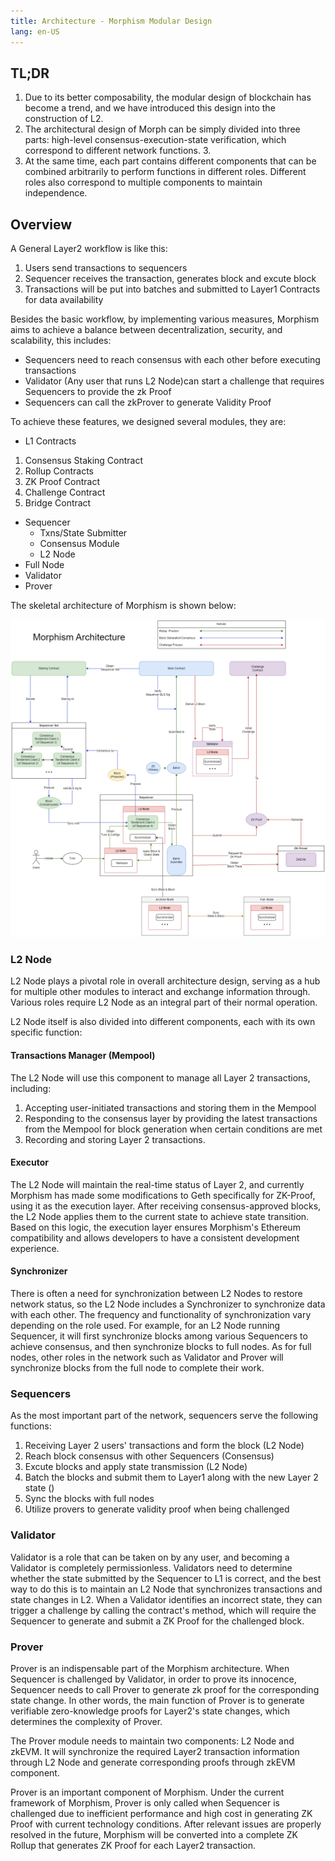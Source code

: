 ```yaml
---
title: Architecture - Morphism Modular Design
lang: en-US
---
```



## TL;DR

1. Due to its better composability, the modular design of blockchain has become a trend, and we have introduced this design into the construction of L2. 
2. The architectural design of Morph can be simply divided into three parts: high-level consensus-execution-state verification, which correspond to different network functions. 3.
3. At the same time, each part contains different components that can be combined arbitrarily to perform functions in different roles. Different roles also correspond to multiple components to maintain independence.

## Overview



A General Layer2 workflow is like this:
1. Users send transactions to sequencers
2. Sequencer receives the transaction, generates block and excute block
3. Transactions will be put into batches and submitted to Layer1 Contracts for data availability

Besides the basic workflow, by implementing various measures, Morphism aims to achieve a balance between decentralization, security, and scalability, this includes:
- Sequencers need to reach consensus with each other before executing transactions
- Validator (Any user that runs L2 Node)can start a challenge that requires Sequencers to provide the zk Proof
- Sequencers can call the zkProver to generate Validity Proof

To achieve these features, we designed several modules, they are:
- L1 Contracts
1. Consensus Staking Contract
2. Rollup Contracts
3. ZK Proof Contract
4. Challenge Contract
5. Bridge Contract

- Sequencer
  - Txns/State Submitter
  - Consensus Module
  - L2 Node
- Full Node
- Validator
- Prover

The skeletal architecture of Morphism is shown below:


![arichitecture](../../\assets\docs\protocol\archi.png)


### L2 Node

L2 Node plays a pivotal role in overall architecture design, serving as a hub for multiple other modules to interact and exchange information through. Various roles require L2 Node as an integral part of their normal operation.

L2 Node itself is also divided into different components, each with its own specific function:

#### Transactions Manager (Mempool)
The L2 Node will use this component to manage all Layer 2 transactions, including:
1. Accepting user-initiated transactions and storing them in the Mempool
2. Responding to the consensus layer by providing the latest transactions from the Mempool for block generation when certain conditions are met
3. Recording and storing Layer 2 transactions.

#### Executor
The L2 Node will maintain the real-time status of Layer 2, and currently Morphism has made some modifications to Geth specifically for ZK-Proof, using it as the execution layer. After receiving consensus-approved blocks, the L2 Node applies them to the current state to achieve state transition.
Based on this logic, the execution layer ensures Morphism's Ethereum compatibility and allows developers to have a consistent development experience.

#### Synchronizer
There is often a need for synchronization between L2 Nodes to restore network status, so the L2 Node includes a Synchronizer to synchronize data with each other. The frequency and functionality of synchronization vary depending on the role used. For example, for an L2 Node running Sequencer, it will first synchronize blocks among various Sequencers to achieve consensus, and then synchronize blocks to full nodes. As for full nodes, other roles in the network such as Validator and Prover will synchronize blocks from the full node to complete their work.

### Sequencers

As the most important part of the network, sequencers serve the following functions:
1. Receiving Layer 2 users' transactions and form the block (L2 Node)
2. Reach block consensus with other Sequencers (Consensus)
3. Excute blocks and apply state transmission (L2 Node)
4. Batch the blocks and submit them to Layer1 along with the new Layer 2 state ()
5. Sync the blocks with full nodes
6. Utilize provers to generate validity proof when being challenged


### Validator

Validator is a role that can be taken on by any user, and becoming a Validator is completely permissionless. Validators need to determine whether the state submitted by the Sequencer to L1 is correct, and the best way to do this is to maintain an L2 Node that synchronizes transactions and state changes in L2. 
When a Validator identifies an incorrect state, they can trigger a challenge by calling the contract's method, which will require the Sequencer to generate and submit a ZK Proof for the challenged block. 


### Prover

Prover is an indispensable part of the Morphism architecture. When Sequencer is challenged by Validator, in order to prove its innocence, Sequencer needs to call Prover to generate zk proof for the corresponding state change. In other words, the main function of Prover is to generate verifiable zero-knowledge proofs for Layer2's state changes, which determines the complexity of Prover.

The Prover module needs to maintain two components: L2 Node and zkEVM. It will synchronize the required Layer2 transaction information through L2 Node and generate corresponding proofs through zkEVM component.

Prover is an important component of Morphism. Under the current framework of Morphism, Prover is only called when Sequencer is challenged due to inefficient performance and high cost in generating ZK Proof with current technology conditions. After relevant issues are properly resolved in the future, Morphism will be converted into a complete ZK Rollup that generates ZK Proof for each Layer2 transaction.
